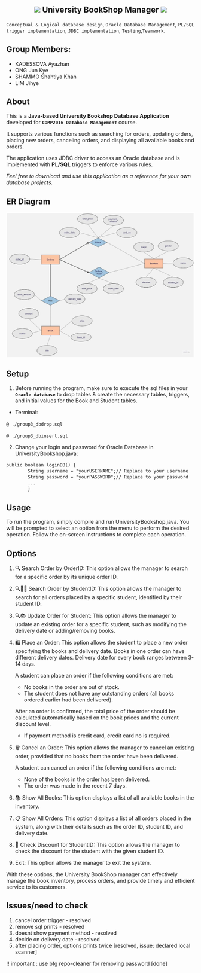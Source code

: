 <h2 align="center">
 <img src="https://media.giphy.com/media/Sh7FMlRTsgB8lO8WKJ/giphy.gif" width="60"> University BookShop Manager <img src="https://media.giphy.com/media/Sh7FMlRTsgB8lO8WKJ/giphy.gif" width="60">
</h2>

`Conceptual & Logical database design`, `Oracle Database Management`, `PL/SQL trigger implementation`, `JDBC implementation`, `Testing`,`Teamwork`.

## Group Members:

- KADESSOVA Ayazhan 
- ONG Jun Kye
- SHAMMO Shahtiya Khan
- LIM Jihye

## About

This is a **Java-based University Bookshop Database Application** developed for **`COMP2016 Database Management`** course.

It supports various functions such as searching for orders, updating orders, placing new orders, canceling orders, and displaying all available books and orders.

The application uses JDBC driver to access an Oracle database and is implemented with **PL/SQL** triggers to enforce various rules.

_Feel free to download and use this application as a reference for your own database projects._

## ER Diagram

<p align="center">
  <img src="ER_diagram.png" width="800" title="ER Diagram">
</p>

## Setup

1. Before running the program, make sure to execute the sql files in your **`Oracle database`** to drop tables & create the necessary tables, triggers, and initial values for the Book and Student tables.

- Terminal:

`@ ./group3_dbdrop.sql`

`@ ./group3_dbinsert.sql`

2. Change your login and password for Oracle Database in UniversityBookshop.java:

```
public boolean loginDB() {
		String username = "yourUSERNAME";// Replace to your username
		String password = "yourPASSWORD";// Replace to your password
		...
		}
```

## Usage

To run the program, simply compile and run UniversityBookshop.java. You will be prompted to select an option from the menu to perform the desired operation. Follow the on-screen instructions to complete each operation.

## Options

1. 🔍 Search Order by OrderID: This option allows the manager to search for a specific order by its unique order ID.

2. 🔍👩‍💻 Search Order by StudentID: This option allows the manager to search for all orders placed by a specific student, identified by their student ID.

3. 🔍📚 Update Order for Student: This option allows the manager to update an existing order for a specific student, such as modifying the delivery date or adding/removing books.

4. 🛍️ Place an Order: This option allows the student to place a new order specifying the books and delivery date. Books in one order can have different delivery dates. Delivery date for every book ranges between 3-14 days.

   A student can place an order if the following conditions are met:

   - No books in the order are out of stock.
   - The student does not have any outstanding orders (all books ordered earlier had been delivered).

   After an order is confirmed, the total price of the order should be calculated automatically based on the book prices and the current discount level.

   - If payment method is credit card, credit card no is required.

5. 🗑️ Cancel an Order: This option allows the manager to cancel an existing order, provided that no books from the order have been delivered.

   A student can cancel an order if the following conditions are met:

   - None of the books in the order has been delivered.
   - The order was made in the recent 7 days.

6. 📚 Show All Books: This option displays a list of all available books in the inventory.

7. 📋 Show All Orders: This option displays a list of all orders placed in the system, along with their details such as the order ID, student ID, and delivery date.

8. 🎁 Check Discount for StudentID: This option allows the manager to check the discount for the student with the given student ID.

9. Exit: This option allows the manager to exit the system.

With these options, the University BookShop manager can effectively manage the book inventory, process orders, and provide timely and efficient service to its customers.

## Issues/need to check

1. cancel order trigger - resolved
2. remove sql prints - resolved
3. doesnt show payment method - resolved
4. decide on delivery date - resolved
5. after placing order, options prints twice [resolved, issue: declared local scanner]

!! important : use bfg repo-cleaner for removing password [done]
